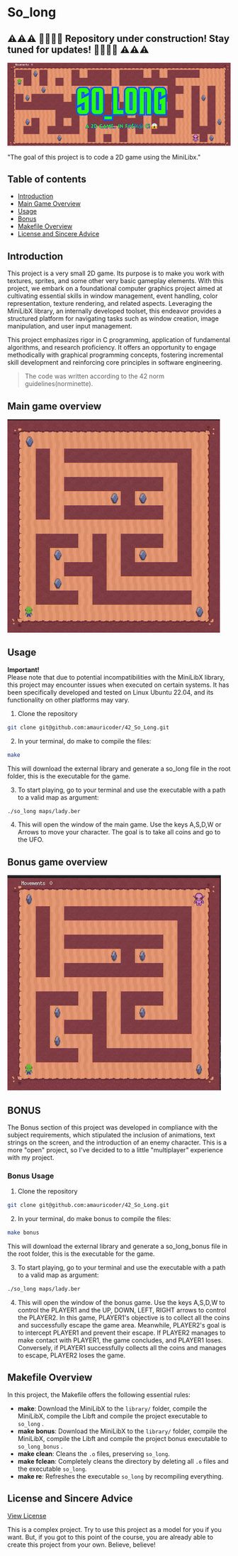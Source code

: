# So_long
## ⚠️⚠️⚠️ 👷‍♂️🚧🦺 Repository under construction! Stay tuned for updates! 🦺🚧👷‍♂️ ⚠️⚠️⚠️
![Banner](so_long.png "so_long banner")

"The goal of this project is to code a 2D game using the MiniLibx."

## Table of contents
- [Introduction](#introduction)
- [Main Game Overview](#main-game-overview)
- [Usage](#usage)
- [Bonus](#bonus)
- [Makefile Overview](#makefile-overview)
- [License and Sincere Advice](#license-and-sincere-advice)

## Introduction

This project is a very small 2D game. Its purpose is to make you work with textures, sprites,
and some other very basic gameplay elements.
With this project, we embark on a foundational computer graphics project aimed at cultivating essential skills in window management, 
event handling, color representation, texture rendering, and related aspects. Leveraging the MiniLibX library, an internally developed toolset, 
this endeavor provides a structured platform for navigating tasks such as window creation, image manipulation, and user input management.

This project emphasizes rigor in C programming, application of fundamental algorithms, and research proficiency. 
It offers an opportunity to engage methodically with graphical programming concepts, fostering incremental skill development and reinforcing core principles in software engineering.
>The code was written according to the 42 norm guidelines(norminette).

## Main game overview
![Main Overview](main.gif "main game gameplay")
<!--
| Ground | Wall | Player | Exit | Coin |
|-----------------|-----------------|-----------------|-----------------|-----------------|
| Ground Img    | Wall Img   | Player Img  | Exit Img | Coin Img |
-->

## Usage
**Important!** <br>
Please note that due to potential incompatibilities with the MiniLibX library, this project may encounter issues when executed on certain systems. 
It has been specifically developed and tested on Linux Ubuntu 22.04, and its functionality on other platforms may vary.
1. Clone the repository
```bash
git clone git@github.com:amauricoder/42_So_Long.git
```
2. In your terminal, do make to compile the files:
```bash
make
```
This will download the external library and generate a so_long file in the root folder, this is the executable for the game.

3. To start playing, go to your terminal and use the executable with a path to a valid map as argument:
``` bash
./so_long maps/lady.ber
```
4. This will open the window of the main game. Use the keys A,S,D,W or Arrows to move your character. The goal is to take all coins and go to the UFO.

## Bonus game overview
![Bonus Overview](bonus.gif "bonus game gameplay")

## BONUS
The Bonus section of this project was developed in compliance with the subject requirements, 
which stipulated the inclusion of animations, text strings on the screen, and the introduction of an enemy character.
This is a more "open" project, so I've decided to to a little "multiplayer" experience with my project.
### Bonus Usage
1. Clone the repository
```bash
git clone git@github.com:amauricoder/42_So_Long.git
```
2. In your terminal, do make bonus to compile the files:
```bash
make bonus
```
This will download the external library and generate a so_long_bonus file in the root folder, this is the executable for the game.

3. To start playing, go to your terminal and use the executable with a path to a valid map as argument:
``` bash
./so_long maps/lady.ber
```
4. This will open the window of the bonus game. Use the keys A,S,D,W to control the PLAYER1 and the UP, DOWN, LEFT, RIGHT arrows to control the PLAYER2.
   In this game, PLAYER1's objective is to collect all the coins and successfully escape the game area. Meanwhile, PLAYER2's goal is to intercept PLAYER1 and prevent their escape.
   If PLAYER2 manages to make contact with PLAYER1, the game concludes, and PLAYER1 loses. Conversely, if PLAYER1 successfully collects all the coins and manages to escape, PLAYER2 loses the game.

## Makefile Overview

In this project, the Makefile offers the following essential rules:
- **make**: Download the MiniLibX to the `library/` folder, compile the MiniLibX, compile the Libft and compile the project executable to `so_long` .
- **make bonus**: Download the MiniLibX to the `library/` folder, compile the MiniLibX, compile the Libft and compile the project bonus executable to `so_long_bonus` .
- **make clean**: Cleans the `.o` files, preserving `so_long`.
- **make fclean**: Completely cleans the directory by deleting all `.o` files and the executable `so_long`.
- **make re**: Refreshes the executable `so_long` by recompiling everything.

## License and Sincere Advice
[View License](LICENSE)

This is a complex project.
Try to use this project as a model for you if you want. 
But, if you got to this point of the course, you are already able to create this project from your own.
Believe, believe!
<!--
```mermaid
---
title get_next_line Mandatory w/ Linked Lists Structure
---
classDiagram
    Animal <|-- Duck
    Animal <|-- Fish
    Animal <|-- Zebra
    Animal : +int age
    Animal : +String gender
    Animal: +isMammal()
    Animal: +mate()
    class Duck{
      +String beakColor
      +swim()
      +quack()
    }
    class Fish{
      -int sizeInFeet
      -canEat()
    }
    class Zebra{
      +bool is_wild
      +run()
    }
```
-->

